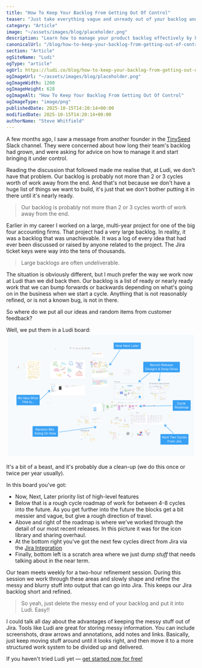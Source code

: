 ```yaml
---
title: "How To Keep Your Backlog From Getting Out Of Control"
teaser: "Just take everything vague and unready out of your backlog and put it into a large Ludi board.  There you don't have to read the article."
category: "Article"
image: "~/assets/images/blog/placeholder.png"
description: "Learn how to manage your product backlog effectively by keeping it short and refined. Discover why moving unrefined ideas to a visual tool like Ludi can help your team stay focused on ready-to-build work."
canonicalUrl: "/blog/how-to-keep-your-backlog-from-getting-out-of-control"
section: "Article"
ogSiteName: "Ludi"
ogType: "article"
ogUrl: https://ludi.co/blog/how-to-keep-your-backlog-from-getting-out-of-control
ogImageUrl: "~/assets/images/blog/placeholder.png"
ogImageWidth: 1200
ogImageHeight: 628
ogImageAlt: "How To Keep Your Backlog From Getting Out Of Control"
ogImageType: "image/png"
publishedDate: 2025-10-15T14:20:14+00:00
modifiedDate: 2025-10-15T14:20:14+00:00
authorName: "Steve Whitfield"
---
```


A few months ago, I saw a message from another founder in the [TinySeed](/blog/metro-retro-joins-tinyseed) Slack channel. They were concerned about how long their team's backlog had grown, and were asking for advice on how to manage it and start bringing it under control.

Reading the discussion that followed made me realise that, at Ludi, we don't have that problem. Our backlog is probably not more than 2 or 3 cycles worth of work away from the end. And that's not because we don't have a huge list of things we want to build, it's just that we don't bother putting it in there until it's nearly ready.

> Our backlog is probably not more than 2 or 3 cycles worth of work away from the end.

Earlier in my career I worked on a large, multi-year project for one of the big four accounting firms. That project had a very large backlog. In reality, it was a backlog that was unachievable. It was a log of every idea that had ever been discussed or raised by anyone related to the project. The Jira ticket keys were way into the tens of thousands.

> Large backlogs are often undeliverable.

The situation is obviously different, but I much prefer the way we work now at Ludi than we did back then. Our backlog is a list of ready or nearly ready work that we can bump forwards or backwards depending on what's going on in the business when we start a cycle. Anything that is not reasonably refined, or is not a known bug, is not in there.

So where do we put all our ideas and random items from customer feedback?

Well, we put them in a Ludi board:
![A screenshot of Ludi with annotations made in Ludi, oh yeah!](../../assets/images/blog/2025/october/ludi-roadmap.png)

It's a bit of a beast, and it's probably due a clean-up (we do this once or twice per year usually).

In this board you've got:

- Now, Next, Later priority list of high-level features
- Below that is a rough cycle roadmap of work for between 4-8 cycles into the future. As you get further into the future the blocks get a bit messier and vague, but give a rough direction of travel.
- Above and right of the roadmap is where we've worked through the detail of our most recent releases. In this picture it was for the icon library and sharing overhaul.
- At the bottom right you've got the next few cycles direct from Jira via the [Jira Integration](/solutions/developers)
- Finally, bottom left is a scratch area where we just dump _stuff_ that needs talking about in the near term.

Our team meets weekly for a two-hour refinement session. During this session we work through these areas and slowly shape and refine the messy and blurry stuff into output that can go into Jira. This keeps our Jira backlog short and refined.

> So yeah, just delete the messy end of your backlog and put it into Ludi. Easy!!

I could talk all day about the advantages of keeping the messy stuff out of Jira. Tools like Ludi are great for storing messy information. You can include screenshots, draw arrows and annotations, add notes and links. Basically, just keep moving stuff around until it looks right, and then move it to a more structured work system to be divided up and delivered.

If you haven't tried Ludi yet — [get started now for free!](/account/register)
